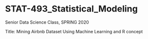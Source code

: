# STAT-493_Statistical_Modeling

Senior Data Science Class, SPRING 2020

Title: Mining Airbnb Dataset Using Machine Learning and R concept

